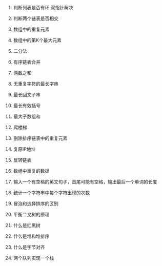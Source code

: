 1. 判断列表是否有环
   双指针解决
2. 判断两个链表是否相交
   
3. 数组中的重复元素
4. 数组中的第K个最大元素
5. 二分法
6. 有序链表合并
7. 两数之和
8. 无重复字符的最长字串
9. 最长回文子串
10. 最长有效括号
11. 最大子数组和
12. 爬楼梯
13. 删除排序链表中的重复元素
14. 复原IP地址
15. 反转链表
16. 数组中重复的数据
17. 输入一个有空格的英文句子，首尾可能有空格，输出最后一个单词的长度
18. 统计一个字符串中每个字符出现的次数
19. 冒泡和选择排序的区别
20. 平衡二叉树的原理
21. 什么是红黑树
22. 什么是堆和堆排序
23. 什么是字节对齐
24. 两个队列实现一个栈